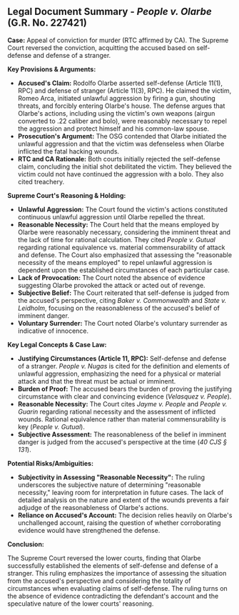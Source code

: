 ## Legal Document Summary - *People v. Olarbe* (G.R. No. 227421)

**Case:** Appeal of conviction for murder (RTC affirmed by CA). The Supreme Court reversed the conviction, acquitting the accused based on self-defense and defense of a stranger.

**Key Provisions & Arguments:**

*   **Accused's Claim:** Rodolfo Olarbe asserted self-defense (Article 11(1), RPC) and defense of stranger (Article 11(3), RPC). He claimed the victim, Romeo Arca, initiated unlawful aggression by firing a gun, shouting threats, and forcibly entering Olarbe's house. The defense argues that Olarbe's actions, including using the victim's own weapons (airgun converted to .22 caliber and bolo), were reasonably necessary to repel the aggression and protect himself and his common-law spouse.
*   **Prosecution's Argument:** The OSG contended that Olarbe initiated the unlawful aggression and that the victim was defenseless when Olarbe inflicted the fatal hacking wounds.
*   **RTC and CA Rationale:** Both courts initially rejected the self-defense claim, concluding the initial shot debilitated the victim. They believed the victim could not have continued the aggression with a bolo. They also cited treachery.

**Supreme Court's Reasoning & Holding:**

*   **Unlawful Aggression:** The Court found the victim's actions constituted continuous unlawful aggression until Olarbe repelled the threat.
*   **Reasonable Necessity:** The Court held that the means employed by Olarbe were reasonably necessary, considering the imminent threat and the lack of time for rational calculation. They cited *People v. Gutual* regarding rational equivalence vs. material commensurability of attack and defense. The Court also emphasized that assessing the "reasonable necessity of the means employed" to repel unlawful aggression is dependent upon the established circumstances of each particular case.
*   **Lack of Provocation:** The Court noted the absence of evidence suggesting Olarbe provoked the attack or acted out of revenge.
*   **Subjective Belief:** The Court reiterated that self-defense is judged from the accused's perspective, citing *Baker v. Commonwealth* and *State v. Leidholm*, focusing on the reasonableness of the accused's belief of imminent danger.
*   **Voluntary Surrender:** The Court noted Olarbe's voluntary surrender as indicative of innocence.

**Key Legal Concepts & Case Law:**

*   **Justifying Circumstances (Article 11, RPC):** Self-defense and defense of a stranger. *People v. Nugas* is cited for the definition and elements of unlawful aggression, emphasizing the need for a physical or material attack and that the threat must be actual or imminent.
*   **Burden of Proof:** The accused bears the burden of proving the justifying circumstance with clear and convincing evidence (*Velasquez v. People*).
*   **Reasonable Necessity:** The Court cites *Jayme v. People* and *People v. Guarin* regarding rational necessity and the assessment of inflicted wounds. Rational equivalence rather than material commensurability is key (*People v. Gutual*).
*   **Subjective Assessment:** The reasonableness of the belief in imminent danger is judged from the accused's perspective at the time (*40 CJS § 131*).

**Potential Risks/Ambiguities:**

*   **Subjectivity in Assessing "Reasonable Necessity":** The ruling underscores the subjective nature of determining "reasonable necessity," leaving room for interpretation in future cases. The lack of detailed analysis on the nature and extent of the wounds prevents a fair adjudge of the reasonableness of Olarbe's actions.
*   **Reliance on Accused's Account:** The decision relies heavily on Olarbe's unchallenged account, raising the question of whether corroborating evidence would have strengthened the defense.

**Conclusion:**

The Supreme Court reversed the lower courts, finding that Olarbe successfully established the elements of self-defense and defense of a stranger. This ruling emphasizes the importance of assessing the situation from the accused's perspective and considering the totality of circumstances when evaluating claims of self-defense. The ruling turns on the absence of evidence contradicting the defendant's account and the speculative nature of the lower courts' reasoning.

